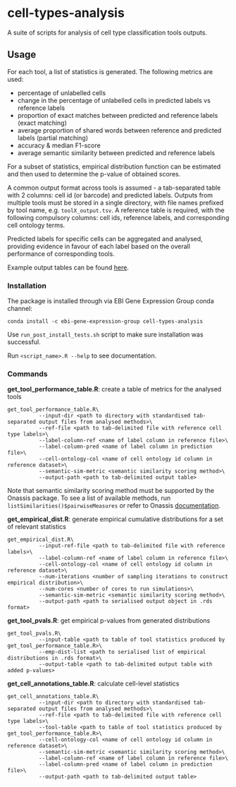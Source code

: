 # cell-types-analysis
A suite of scripts for analysis of cell type classification tools outputs. 

## Usage 
For each tool, a list of statistics is generated. The following metrics are used:
* percentage of unlabelled cells
* change in the percentage of unlabelled cells in predicted labels vs reference labels
* proportion of exact matches between predicted and reference labels (exact matching)
* average proportion of shared words between reference and predicted labels (partial matching)
* accuracy & median F1-score
* average semantic similarity between predicted and reference labels

For a subset of statistics, empirical distribution function can be estimated and then used to determine the p-value of obtained scores.  

A common output format across tools is assumed - a tab-separated table with 2 columns: cell id (or barcode) and predicted labels. Outputs from multiple tools must be stored in a single directory, with file names prefixed by tool name, e.g. `toolX_output.tsv`. A reference table is required, with the following compulsory columns: cell ids, reference labels, and corresponding cell ontology terms.

Predicted labels for specific cells can be aggregated and analysed, providing evidence in favour of each label based on the overall performance of corresponding tools.

Example output tables can be found [here](https://github.com/ebi-gene-expression-group/cell-types-analysis/tree/master/example_output).

### Installation 
The package is installed through via EBI Gene Expression Group conda channel:

```conda install -c ebi-gene-expression-group cell-types-analysis``` 

Use `run_post_install_tests.sh` script to make sure installation was successful.

Run `<script_name>.R --help` to see documentation.  

### Commands 
**get_tool_performance_table.R**: create a table of metrics for the analysed tools
```
get_tool_performance_table.R\
          --input-dir <path to directory with standardised tab-separated output files from analysed methods>\
          --ref-file <path to tab-delimited file with reference cell type labels>\
          --label-column-ref <name of label column in reference file>\
          --label-column-pred <name of label column in prediction file>\
          --cell-ontology-col <name of cell ontology id column in reference dataset>\
          --semantic-sim-metric <semantic similarity scoring method>\    
          --output-path <path to tab-delimited output table>
```
Note that semantic similarity scoring method must be supported by the Onassis package. To see a list of available methods, run `listSimilarities()$pairwiseMeasures` or refer to Onassis [documentation](https://bioconductor.org/packages/release/bioc/html/Onassis.html). 

**get_empirical_dist.R**: generate empirical cumulative distributions for a set of relevant statistics
```
get_empirical_dist.R\
          --input-ref-file <path to tab-delimited file with reference labels>\
          --label-column-ref <name of label column in reference file>\
          --cell-ontology-col <name of cell ontology id column in reference dataset>\
          --num-iterations <number of sampling iterations to construct empirical distribution>\
          --num-cores <number of cores to run simulations>\
          --semantic-sim-metric <semantic similarity scoring method>\  
          --output-path <path to serialised output object in .rds format>
```
**get_tool_pvals.R**: get empirical p-values from generated distributions
```
get_tool_pvals.R\
          --input-table <path to table of tool statistics produced by get_tool_performance_table.R>\
          --emp-dist-list <path to serialised list of empirical distributions in .rds format>\
          --output-table <path to tab-delimited output table with added p-values> 
```
**get_cell_annotations_table.R**: calculate cell-level statistics
```
get_cell_annotations_table.R\
          --input-dir <path to directory with standardised tab-separated output files from analysed methods>\
          --ref-file <path to tab-delimited file with reference cell type labels>\
          --tool-table <path to table of tool statistics produced by get_tool_performance_table.R>\
          --cell-ontology-col <name of cell ontology id column in reference dataset>\
          --semantic-sim-metric <semantic similarity scoring method>\  
          --label-column-ref <name of label column in reference file>\
          --label-column-pred <name of label column in prediction file>\
          --output-path <path to tab-delimited output table>
```
